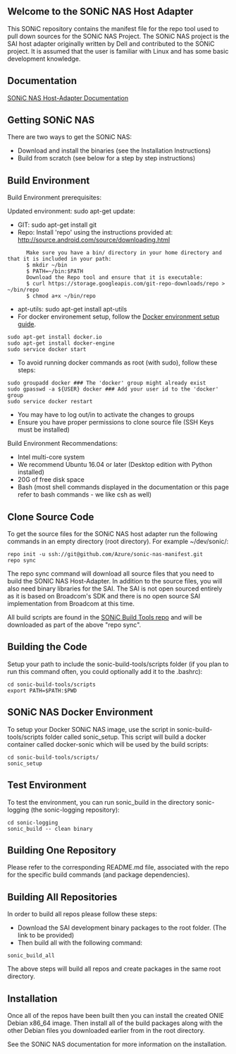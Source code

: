 
Welcome to the SONiC NAS Host Adapter
-------------------------------------

This SONiC repository contains the manifest file for the repo tool used to pull down sources for the SONiC NAS Project. The SONiC NAS project is the SAI host adapter originally written by Dell and contributed to the SONiC project. It is assumed that the user is familiar with Linux and has some basic development knowledge.   

Documentation
-------------------------
[SONiC NAS Host-Adapter Documentation](https://github.com/amybuck/SONiC-NAS/wiki/SONIC-NAS-Host-Adapter-on-Dell-Platforms)


Getting SONiC NAS
-----------------
There are two ways to get the SONiC NAS:

- Download and install the binaries (see the Installation Instructions)
- Build from scratch (see below for a step by step instructions)
 

Build Environment
--------------------------------
Build Environment prerequisites:

Updated environment: sudo apt-get update:
- GIT: sudo apt-get install git
- Repo: Install 'repo' using the instructions provided at: http://source.android.com/source/downloading.html
```
      Make sure you have a bin/ directory in your home directory and that it is included in your path:
      $ mkdir ~/bin
      $ PATH=~/bin:$PATH
      Download the Repo tool and ensure that it is executable:
      $ curl https://storage.googleapis.com/git-repo-downloads/repo > ~/bin/repo
      $ chmod a+x ~/bin/repo
```
- apt-utils: sudo apt-get install apt-utils
- For docker environement setup, follow the [Docker environment setup guide](https://docs.docker.com/engine/installation/linux/ubuntulinux/).
```
sudo apt-get install docker.io
sudo apt-get install docker-engine
sudo service docker start
```
- To avoid running docker commands as root (with sudo), follow these steps:
```
sudo groupadd docker ### The 'docker' group might already exist
sudo gpasswd -a ${USER} docker ### Add your user id to the 'docker' group
sudo service docker restart
```
- You may have to log out/in to activate the changes to groups   
- Ensure you have proper permissions to clone source file (SSH Keys must be installed)

Build Environment Recommendations:
- Intel multi-core system 
- We recommend Ubuntu 16.04 or later (Desktop edition with Python installed)
- 20G of free disk space 
- Bash (most shell commands displayed in the documentation or this page refer to bash commands - we like csh as well)

Clone Source Code
---------------------
To get the source files for the SONiC NAS host adapter run the following commands in an empty directory (root directory). For example ~/dev/sonic/:
```
repo init -u ssh://git@github.com/Azure/sonic-nas-manifest.git
repo sync
```

The repo sync command will download all source files that you need to build the SONIC NAS Host-Adapter. In addition to the source files, you will also need  binary libraries for the SAI. The SAI is not open sourced entirely as it is based on Broadcom's SDK and there is no open source SAI implementation from Broadcom at this time.

All build scripts are found in the [SONiC Build Tools repo](https://github.com/Azure/sonic-build-tools) and will be downloaded as part of the above "repo sync".

Building the Code
-----------------
Setup your path to include the sonic-build-tools/scripts folder (if you plan to run this command often, you could optionally add it to the .bashrc):
```
cd sonic-build-tools/scripts
export PATH=$PATH:$PWD
```

SONiC NAS Docker Environment
----------------------------
To setup your Docker SONiC NAS image, use the script in sonic-build-tools/scripts folder called sonic_setup. This script will build a docker container called docker-sonic which will be used by the build scripts:
```
cd sonic-build-tools/scripts/
sonic_setup
```

Test Environment
---------------------
To test the environment, you can run sonic_build in the directory sonic-logging (the sonic-logging repository): 
```
cd sonic-logging
sonic_build -- clean binary
```

Building One Repository
-----------------------
Please refer to the corresponding README.md file, associated with the repo for the specific build commands (and package dependencies).

Building All Repositories
---------------------------
In order to build all repos please follow these steps:
- Download the SAI development binary packages to the root folder. (The link to be provided)
- Then build all with the following command:
```
sonic_build_all
```

The above steps will build all repos and create packages in the same root directory.

Installation
------------
Once all of the repos have been built then you can install the created ONIE Debian x86_64 image. Then install all of the build packages along with the other Debian files you downloaded earlier from in the root directory.

See the SONiC NAS documentation for more information on the installation.

